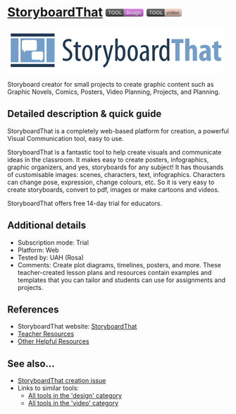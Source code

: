 # [StoryboardThat](https://www.storyboardthat.com/)  [<img src="images/design.png" align="bottom">](https://github.com/e-CLOSE/Toolbox/issues?q=label%3A01_TOOL+label%3Adesign) [<img src="images/video.png" align="bottom">](https://github.com/e-CLOSE/Toolbox/issues?q=label%3A01_TOOL+label%3Avideo)

![StoryboardThat Logo](images/storyboardthat.png)

Storyboard creator for small projects to create graphic content such as Graphic Novels, Comics, Posters, Video Planning, Projects, and Planning.


## Detailed description & quick guide

StoryboardThat is a completely web-based platform for creation, a powerful Visual Communication tool, easy to use.

StoryboardThat is a fantastic tool to help create visuals and communicate ideas in the classroom. 
It makes easy to create posters, infographics, graphic organizers, and yes, storyboards for any subject! 
It has thousands of customisable images: scenes, characters, text, infographics. Characters can change pose, expression, change colours, etc. So it is very easy to create storyboards, convert to pdf, images or make cartoons and videos.

StoryboardThat offers free 14-day trial for educators.

## Additional details

- Subscription mode: Trial
- Platform: Web
- Tested by: UAH (Rosa)
- Comments: Create plot diagrams, timelines, posters, and more. These teacher-created lesson plans and resources contain examples and templates that you can tailor and students can use for assignments and projects. 


## References

- StoryboardThat website: [StoryboardThat](https://www.storyboardthat.com/)
- [Teacher Resources](https://www.storyboardthat.com/articles/education/teacher-resources)
- [Other Helpful Resources](https://www.storyboardthat.com/articles/e/remote-learning#toc-4)

## See also...

- [StoryboardThat creation issue](https://github.com/e-CLOSE/Toolbox/issues/96)
- Links to similar tools:
  - [All tools in the 'design' category](https://github.com/e-CLOSE/Toolbox/issues?q=label%3A01_TOOL+label%3Adesign)
  - [All tools in the 'video' category](https://github.com/e-CLOSE/Toolbox/issues?q=label%3A01_TOOL+label%3Avideo)
